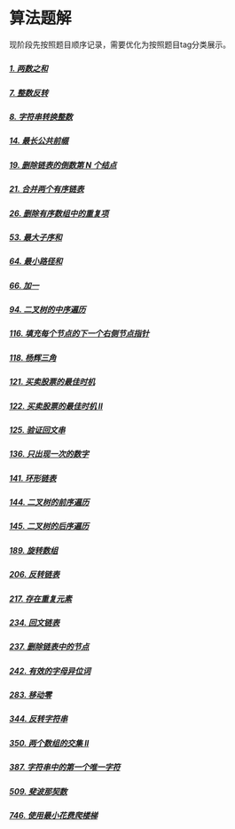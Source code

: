 
# 算法题解

现阶段先按照题目顺序记录，需要优化为按照题目tag分类展示。
##### [](题解/.md)






##### [1. 两数之和](题解/1.md)

##### [7. 整数反转](题解/7.md)

##### [8. 字符串转换整数](题解/8.md)

##### [14. 最长公共前缀](题解/14.md)

##### [19. 删除链表的倒数第 N 个结点](题解/19.md)

##### [21. 合并两个有序链表](题解/21.md)

##### [26. 删除有序数组中的重复项](题解/26.md)

##### [53. 最大子序和](题解/53.md)

##### [64. 最小路径和](题解/64.md)

##### [66. 加一](题解/66.md)

##### [94. 二叉树的中序遍历](题解/94.md)

##### [116. 填充每个节点的下一个右侧节点指针](题解/116.md)

##### [118. 杨辉三角](题解/118.md)

##### [121. 买卖股票的最佳时机](题解/121.md)

##### [122. 买卖股票的最佳时机 II](题解/122.md)

##### [125. 验证回文串](题解/125.md)

##### [136. 只出现一次的数字](题解/136.md)

##### [141. 环形链表](题解/141.md)

##### [144. 二叉树的前序遍历](题解/144.md)

##### [145. 二叉树的后序遍历](题解/145.md)

##### [189. 旋转数组](题解/189.md)

##### [206. 反转链表](题解/206.md)

##### [217. 存在重复元素](题解/217.md)

##### [234. 回文链表](题解/234.md)

##### [237. 删除链表中的节点](题解/237.md)

##### [242. 有效的字母异位词](题解/242.md)

##### [283. 移动零](题解/283.md)

##### [344. 反转字符串](题解/344.md)

##### [350. 两个数组的交集 II](题解/350.md)

##### [387. 字符串中的第一个唯一字符](题解/387.md)

##### [509. 斐波那契数](题解/509.md)

##### [746. 使用最小花费爬楼梯](题解/746.md)
